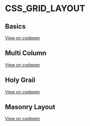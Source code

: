 # CSS_GRID_LAYOUT

## Basics

[View on codepen](https://codepen.io/talhamkaramuk/pen/qBombXW)

## Multi Column

[View on codepen](https://codepen.io/talhamkaramuk/pen/GRxmoOr)

## Holy Grail

[View on codepen](https://codepen.io/talhamkaramuk/pen/YzaVwYq)

## Masonry Layout

[View on codepen](https://codepen.io/talhamkaramuk/pen/jOzmqvN)
